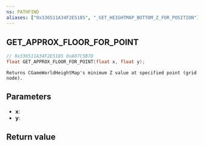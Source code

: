 ```yaml
---
ns: PATHFIND
aliases: ["0x336511A34F2E5185", "_GET_HEIGHTMAP_BOTTOM_Z_FOR_POSITION"]
---
```

## GET_APPROX_FLOOR_FOR_POINT

```c
// 0x336511A34F2E5185 0xA07C5B7D
float GET_APPROX_FLOOR_FOR_POINT(float x, float y);
```

```
Returns CGameWorldHeightMap's minimum Z value at specified point (grid node).
```

## Parameters
* **x**: 
* **y**: 

## Return value
